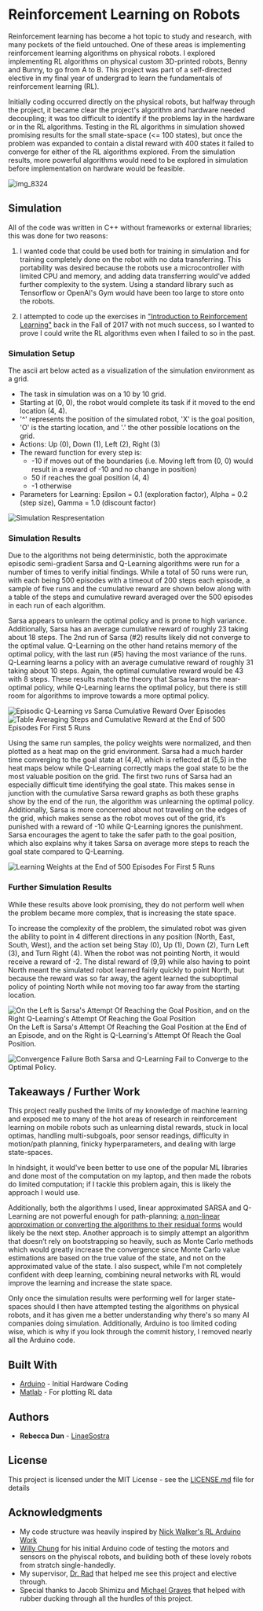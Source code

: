 # Reinforcement Learning on Robots

Reinforcement learning has become a hot topic to study and research, with many pockets of the field untouched. One of these areas is implementing reinforcement learning algorithms on physical robots. I explored implementing RL algorithms on physical custom 3D-printed robots, Benny and Bunny, to go from A to B. This project was part of a self-directed elective in my final year of undergrad to learn the fundamentals of reinforcement learning (RL). 

Initially coding occurred directly on the physical robots, but halfway through the project, it became clear the project's algorithm and hardware needed decoupling; it was too difficult to identify if the problems lay in the hardware or in the RL algorithms. Testing in the RL algorithms in simulation showed promising results for the small state-space (<= 100 states), but once the problem was expanded to contain a distal reward with 400 states it failed to converge for either of the RL algorithms explored. From the simulation results, more powerful algorithms would need to be explored in simulation before implementation on hardware would be feasible.

![img_8324](https://user-images.githubusercontent.com/13898053/47622879-8b95d680-dac7-11e8-97d7-3a6e79625648.JPG)


## Simulation

All of the code was written in C++ without frameworks or external libraries; this was done for two reasons:

1) I wanted code that could be used both for training in simulation and for training completely done on the robot with no data transferring. This portability was desired because the robots use a microcontroller with limited CPU and memory, and adding data transferring would've added further complexity to the system. Using a standard library such as Tensorflow or OpenAI's Gym would have been too large to store onto the robots.

2) I attempted to code up the exercises in ["Introduction to Reinforcement Learning"](http://incompleteideas.net/book/the-book-2nd.html) back in the Fall of 2017 with not much success, so I wanted to prove I could write the RL algorithms even when I failed to so in the past.

### Simulation Setup
The ascii art below acted as a visualization of the simulation environment as a grid.

 - The task in simulation was on a 10 by 10 grid.
 - Starting at (0, 0), the robot would complete its task if it moved to the end location (4, 4). 
 - '^' represents the position of the simulated robot, 'X' is the goal position, 'O' is the starting location, and '.' the other possible locations on the grid. 
 - Actions: Up (0), Down (1), Left (2), Right (3)
 - The reward function for every step is:
   * -10 if moves out of the boundaries (i.e. Moving left from (0, 0) would result in a reward of -10 and no change in position)
   * 50 if reaches the goal position (4, 4)
   * -1 otherwise
 - Parameters for Learning: Epsilon = 0.1 (exploration factor), Alpha = 0.2 (step size), Gamma = 1.0 (discount factor)

![Simulation Respresentation](https://user-images.githubusercontent.com/13898053/47628477-03c5c180-daf3-11e8-92e5-c0f70f883668.png)


### Simulation Results

Due to the algorithms not being deterministic, both the approximate episodic semi-gradient Sarsa and Q-Learning algorithms were run for a number of times to verify initial findings. While a total of 50 runs were run, with each being 500 episodes with a timeout of 200 steps each episode, a sample of five runs and the cumulative reward are shown below along with a table of the steps and cumulative reward averaged over the 500 episodes in each run of each algorithm.

Sarsa appears to unlearn the optimal policy and is prone to high variance. Additionally, Sarsa has an average cumulative reward of roughly 23 taking about 18 steps. The 2nd run of Sarsa (#2) results likely did not converge to the optimal value. Q-Learning on the other hand retains memory of the optimal policy, with the last run (#5) having the most variance of the runs. Q-Learning learns a policy with an average cumulative reward of roughly 31 taking about 10 steps. Again, the optimal cumulative reward would be 43 with 8 steps. These results match the theory that Sarsa learns the near-optimal policy, while Q-Learning learns the optimal policy, but there is still room for algorithms to improve towards a more optimal policy.

![Episodic Q-Learning vs Sarsa Cumulative Reward Over Episodes](https://user-images.githubusercontent.com/13898053/47629273-66b95780-daf7-11e8-85e4-86059f0daefd.png)
![Table Averaging Steps and Cumulative Reward at the End of 500 Episodes For First 5 Runs](https://user-images.githubusercontent.com/13898053/47629298-881a4380-daf7-11e8-918f-969ef65cef76.png)

Using the same run samples, the policy weights were normalized, and then plotted as a heat map on the grid environment. Sarsa had a much harder time converging to the goal state at (4,4), which is reflected at (5,5) in the heat maps below while Q-Learning correctly maps the goal state to be the most valuable position on the grid. The first two runs of Sarsa had an especially difficult time identifying the goal state. This makes sense in junction with the cumulative Sarsa reward graphs as both these graphs show by the end of the run, the algorithm was unlearning the optimal policy. Additionally, Sarsa is more concerned about not traveling on the edges of the grid, which makes sense as the robot moves out of the grid, it’s punished with a reward of -10 while Q-Learning ignores the punishment. Sarsa encourages the agent to take the safer path to the goal position, which also explains why it takes Sarsa on average more steps to reach the goal state compared to Q-Learning.

![Learning Weights at the End of 500 Episodes For First 5 Runs](https://user-images.githubusercontent.com/13898053/47629461-6a011300-daf8-11e8-9d53-2382aee4b9b7.png)


### Further Simulation Results
While these results above look promising, they do not perform well when the problem became more complex, that is increasing the state space. 

To increase the complexity of the problem, the simulated robot was given the ability to point in 4 different directions in any position (North, East, South, West), and the action set being Stay (0), Up (1), Down (2), Turn Left (3), and Turn Right (4). When the robot was not pointing North, it would receive a reward of -2. The distal reward of (9,9) while also having to point North meant the simulated robot learned fairly quickly to point North, but because the reward was so far away, the agent learned the suboptimal policy of pointing North while not moving too far away from the starting location.

![On the Left is Sarsa's Attempt Of Reaching the Goal Position, and on the Right Q-Learning's Attempt Of Reaching the Goal Position](https://user-images.githubusercontent.com/13898053/47630242-e7c71d80-dafc-11e8-999f-694cf31433a3.png)
On the Left is Sarsa's Attempt Of Reaching the Goal Position at the End of an Episode, and on the Right is Q-Learning's Attempt Of Reach the Goal Position.

![Convergence Failure](https://user-images.githubusercontent.com/13898053/47630418-e64a2500-dafd-11e8-92a0-bffa35178d6c.png)
Both Sarsa and Q-Learning Fail to Converge to the Optimal Policy.

## Takeaways / Further Work

This project really pushed the limits of my knowledge of machine learning and exposed me to many of the hot areas of research in reinforcement learning on mobile robots such as unlearning distal rewards, stuck in local optimas, handling multi-subgoals, poor sensor readings, difficulty in motion/path planning, finicky hyperparameters, and dealing with large state-spaces. 

In hindsight, it would've been better to use one of the popular ML libraries and done most of the computation on my laptop, and then made the robots do limited computation; if I tackle this problem again, this is likely the approach I would use. 

Additionally, both the algorithms I used, linear approximated SARSA and Q-Learning are not powerful enough for path-planning; [a non-linear approximation or converting the algorithms to their residual forms](http://www.cs.cmu.edu/afs/cs.cmu.edu/project/learn-43/lib/photoz/.g/web/glossary/linear.html) would likely be the next step. Another approach is to simply attempt an algorithm that doesn’t rely on bootstrapping so heavily, such as Monte Carlo methods which would greatly increase the convergence since Monte Carlo value estimations are based on the true value of the state, and not on the approximated value of the state. I also suspect, while I'm not completely confident with deep learning, combining neural networks with RL would improve the learning and increase the state space.

Only once the simulation results were performing well for larger state-spaces should I then have attempted testing the algorithms on physical robots, and it has given me a better understanding why there's so many AI companies doing simulation. Additionally, Arduino is too limited coding wise, which is why if you look through the commit history, I removed nearly all the Arduino code.


## Built With
* [Arduino](https://www.arduino.cc/) - Initial Hardware Coding
* [Matlab](https://www.mathworks.com/products/matlab.html) - For plotting RL data


## Authors

* **Rebecca Dun** - [LinaeSostra](https://github.com/LinaeSostra)  


## License

This project is licensed under the MIT License - see the [LICENSE.md](LICENSE.md) file for details

## Acknowledgments

* My code structure was heavily inspired by [Nick Walker's RL Arduino Work](https://github.com/nickswalker/ArduinoRL)
* [Willy Chung](https://www.linkedin.com/in/willyckh/) for his initial Arduino code of testing the motors and sensors on the phyiscal robots, and building both of these lovely robots from stratch single-handedly.
* My supervisor, [Dr. Rad](https://www.sfu.ca/mechatronics/people/faculty/ahmad_rad.html) that helped me see this project and elective through.
* Special thanks to Jacob Shimizu and [Michael Graves](https://github.com/Michael-Graves) that helped with rubber ducking through all the hurdles of this project.
